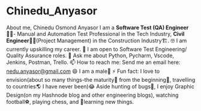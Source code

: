 # Chinedu_Anyasor
About me, Chinedu Osmond Anyasor
I am a **Software Test (QA) Engineer**:technologist:- Manual and Automation Test Professional in the Tech Industry, **Civil Engineer**:construction_worker_man:(Project Management) in the Construction Industry:building_construction:.
🤓 I am currently upskilling my career.
🤔 I am open to Software Test Engineering/ Quality Assurance roles.
💬 Ask me about Python, Pycharm, Vscode, Jenkins, Postman, Trello.
📫 How to reach me: Send me an email here: nedu.anyasor@gmail.com
😄 I am a male:man:
⚡ Fun fact: I love to envision(about so many things-the maturity:deciduous_tree: from the beginning:seedling:, travelling to countries:earth_americas: I have never been)😂
Aside hunting of bugs:lady_beetle:, I enjoy Graphic Design(on my Hashnode blog and other engineering blogs), watching football:soccer:, playing chess, and 📖learning new things.
